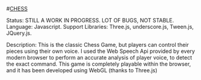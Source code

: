 #[CHESS](http://marcostagni.com/projects/chess) 

Status: STILL A WORK IN PROGRESS. LOT OF BUGS, NOT STABLE. 
Language: Javascript.
Support Libraries: Three.js, underscore.js, Tween.js, JQuery.js.

Description: This is the classic Chess Game, but players can control their pieces using their own voice. I used the Web Speech Api provided by every modern browser to perform an accurate analysis of player voice, to detect the exact command. This game is completely playable within the browser, and it has been developed using WebGL (thanks to Three.js)